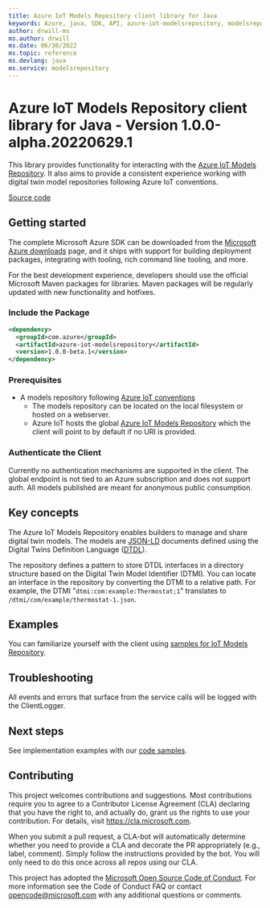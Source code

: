 ```yaml
---
title: Azure IoT Models Repository client library for Java
keywords: Azure, java, SDK, API, azure-iot-modelsrepository, modelsrepository
author: drwill-ms
ms.author: drwill
ms.date: 06/30/2022
ms.topic: reference
ms.devlang: java
ms.service: modelsrepository
---
```

# Azure IoT Models Repository client library for Java - Version 1.0.0-alpha.20220629.1 


This library provides functionality for interacting with the [Azure IoT Models Repository][modelsrepository_iot_endpoint]. It also aims to provide a consistent experience working with digital twin model repositories following Azure IoT conventions.

[Source code][source]

## Getting started

The complete Microsoft Azure SDK can be downloaded from the [Microsoft Azure downloads][microsoft_sdk_download] page, and it ships with support for building deployment packages, integrating with tooling, rich command line tooling, and more.

For the best development experience, developers should use the official Microsoft Maven packages for libraries. Maven packages will be regularly updated with new functionality and hotfixes.

### Include the Package

[//]: # ({x-version-update-start;com.azure:azure-iot-modelsrepository;current})

```xml
<dependency>
  <groupId>com.azure</groupId>
  <artifactId>azure-iot-modelsrepository</artifactId>
  <version>1.0.0-beta.1</version>
</dependency>
```

[//]: # ({x-version-update-end})

### Prerequisites

- A models repository following [Azure IoT conventions][modelsrepository_conventions]
  - The models repository can be located on the local filesystem or hosted on a webserver.
  - Azure IoT hosts the global [Azure IoT Models Repository][modelsrepository_iot_endpoint] which the client will point to by default if no URI is provided.

### Authenticate the Client

Currently no authentication mechanisms are supported in the client. The global endpoint is not tied to an Azure subscription and does not support auth. All models published are meant for anonymous public consumption.

## Key concepts

The Azure IoT Models Repository enables builders to manage and share digital twin models. The models are [JSON-LD][json_ld_reference] documents defined using the Digital Twins Definition Language ([DTDL][dtdlv2_reference]).

The repository defines a pattern to store DTDL interfaces in a directory structure based on the Digital Twin Model Identifier (DTMI). You can locate an interface in the repository by converting the DTMI to a relative path. For example, the DTMI "`dtmi:com:example:Thermostat;1`" translates to `/dtmi/com/example/thermostat-1.json`.

## Examples

You can familiarize yourself with the client using [samples for IoT Models Repository][modelsrepository_samples].

## Troubleshooting

All events and errors that surface from the service calls will be logged with the ClientLogger.

## Next steps

See implementation examples with our [code samples][modelsrepository_samples].

## Contributing

This project welcomes contributions and suggestions.
Most contributions require you to agree to a Contributor License Agreement (CLA) declaring that you have the right to, and actually do, grant us the rights to use your contribution.
For details, visit <https://cla.microsoft.com>.

When you submit a pull request, a CLA-bot will automatically determine whether you need to provide a CLA and decorate the PR appropriately (e.g., label, comment).
Simply follow the instructions provided by the bot.
You will only need to do this once across all repos using our CLA.

This project has adopted the [Microsoft Open Source Code of Conduct][code_of_conduct].
For more information see the Code of Conduct FAQ or contact opencode@microsoft.com with any additional questions or comments.

<!-- LINKS -->
[microsoft_sdk_download]: https://azure.microsoft.com/downloads/?sdk=net
[code_of_conduct]: https://opensource.microsoft.com/codeofconduct/
[modelsrepository_iot_endpoint]: https://devicemodels.azure.com/
[source]: https://github.com/Azure/azure-sdk-for-java/tree/main/sdk/modelsrepository/azure-iot-modelsrepository/src
[modelsrepository_conventions]: https://github.com/Azure/iot-plugandplay-models-tools/wiki
[json_ld_reference]: https://json-ld.org
[dtdlv2_reference]: https://github.com/Azure/opendigitaltwins-dtdl/blob/master/DTDL/v2/dtdlv2.md
[modelsrepository_samples]: https://github.com/Azure/azure-sdk-for-java/tree/main/sdk/modelsrepository/azure-iot-modelsrepository/src/samples

